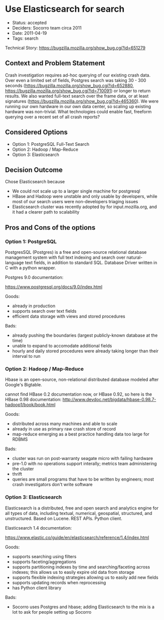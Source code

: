 # Use Elasticsearch for search

- Status: accepted
- Deciders: Socorro team circa 2011
- Date: 2011-04-19
- Tags: search

Technical Story: https://bugzilla.mozilla.org/show_bug.cgi?id=651279

## Context and Problem Statement

Crash investigation requires ad-hoc querying of our existing crash data. Over even a limited set of fields, Postgres search was taking 30 - 300 seconds (https://bugzilla.mozilla.org/show_bug.cgi?id=652880, https://bugzilla.mozilla.org/show_bug.cgi?id=710091) or longer to return results. We also wanted full-text search over the frame data, or at least signatures (https://bugzilla.mozilla.org/show_bug.cgi?id=465360). We were running our own hardware in our own data center, so scaling up existing hardware was non-trivial. What technologies could enable fast, freeform querying over a recent set of all crash reports?

## Considered Options

- Option 1: PostgreSQL Full-Text Search
- Option 2: Hadoop / Map-Reduce
- Option 3: Elasticsearch

## Decision Outcome

Chose Elasticsearch because

- We could not scale up to a larger single machine for postgresql
- HBase and Hadoop were unstable and only usable by developers, while most of our search users were non-developers triaging issues
- Elasticsearch cluster was recently adopted by for input.mozilla.org, and it had a clearer path to scalability

## Pros and Cons of the options

### Option 1: PostgreSQL

PostgresSQL (Postgres) is a free and open-source relational database management system with full text indexing and search over natural-language text fields, in addition to standard SQL. Database Driver written in C with a python wrapper.

Postgres 9.0 documentation:

https://www.postgresql.org/docs/9.0/index.html

Goods:

- already in production
- supports search over text fields
- efficient data storage with views and stored procedures

Bads:

- already pushing the boundaries (largest publicly-known database at the time)
- unable to expand to accomodate additional fields
- hourly and daily stored procedures were already taking longer than their interval to run

### Option 2: Hadoop / Map-Reduce

Hbase is an open-source, non-relational distributed database modeled after Google's Bigtable.

cannot find HBase 0.2 documentation now, or HBase 0.92, so here is the HBase 0.98 documentation: http://www.devdoc.net/bigdata/hbase-0.98.7-hadoop1/book/book.html

Goods:

- distributed across many machines and able to scale
- already in use as primary raw crash store of record
- map-reduce emerging as a best practice handling data too large for RDBMS

Bads:

- cluster was run on post-warranty seagate micro with failing hardware
- pre-1.0 with no operations support interally; metrics team administering the cluster
- thrift
- queries are small programs that have to be written by engineers; most crash investigators don't write software

### Option 3: Elasticsearch

Elasticsearch is a distributed, free and open search and analytics engine for
all types of data, including textual, numerical, geospatial, structured, and
unstructured. Based on Lucene. REST APIs. Python client.

Elasticsearch 1.4 documentation:

https://www.elastic.co/guide/en/elasticsearch/reference/1.4/index.html

Goods:

- supports searching using filters
- supports faceting/aggregations
- supports partitioning indexes by time and searching/faceting across
  indexes; this allows us to easily expire old data from storage
- supports flexible indexing strategies allowing us to easily add new fields
- supports updating records when reprocessing
- has Python client library

Bads:

- Socorro uses Postgres and hbase; adding Elasticsearch to the mix is a lot to
  ask for people setting up Socorro
